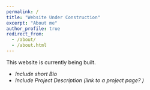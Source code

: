 ```yaml
---
permalink: /
title: "Website Under Construction"
excerpt: "About me"
author_profile: true
redirect_from:
  - /about/
  - /about.html
---
```

This website is currently being built.


 - *Include short Bio*
 - *Include Project Description (link to a project page? )*

